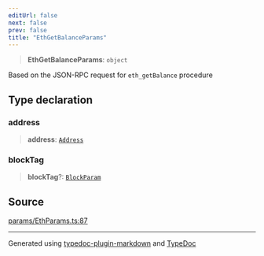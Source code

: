 ```yaml
---
editUrl: false
next: false
prev: false
title: "EthGetBalanceParams"
---
```


> **EthGetBalanceParams**: `object`

Based on the  JSON-RPC request for `eth_getBalance` procedure

## Type declaration

### address

> **address**: [`Address`](/reference/tevm/actions-types/type-aliases/address/)

### blockTag

> **blockTag**?: [`BlockParam`](/reference/tevm/actions-types/type-aliases/blockparam/)

## Source

[params/EthParams.ts:87](https://github.com/evmts/tevm-monorepo/blob/main/packages/actions-types/src/params/EthParams.ts#L87)

***
Generated using [typedoc-plugin-markdown](https://www.npmjs.com/package/typedoc-plugin-markdown) and [TypeDoc](https://typedoc.org/)
